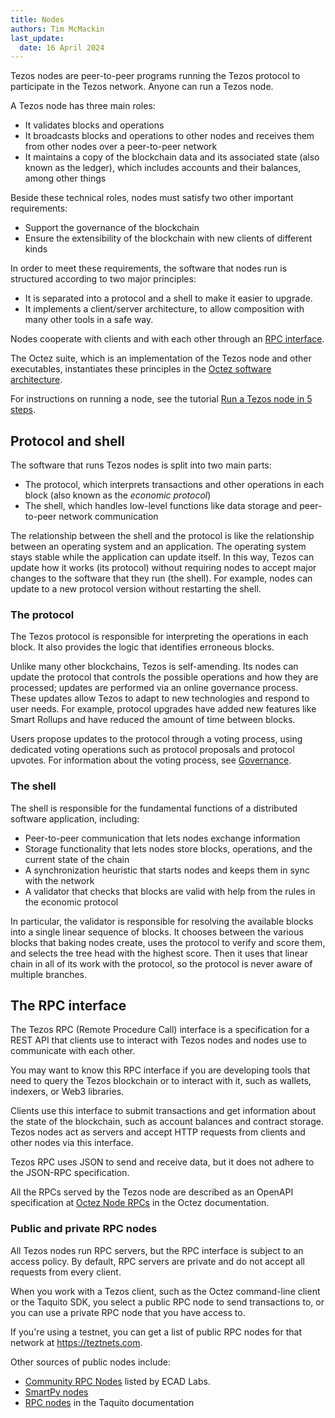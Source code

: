 ```yaml
---
title: Nodes
authors: Tim McMackin
last_update:
  date: 16 April 2024
---
```


Tezos nodes are peer-to-peer programs running the Tezos protocol to participate in the Tezos network.
Anyone can run a Tezos node.

A Tezos node has three main roles:

- It validates blocks and operations
- It broadcasts blocks and operations to other nodes and receives them from other nodes over a peer-to-peer network
- It maintains a copy of the blockchain data and its associated state (also known as the ledger), which includes accounts and their balances, among other things

Beside these technical roles, nodes must satisfy two other important requirements:

- Support the governance of the blockchain
- Ensure the extensibility of the blockchain with new clients of different kinds

In order to meet these requirements, the software that nodes run is structured according to two major principles:

- It is separated into a protocol and a shell to make it easier to upgrade.
- It implements a client/server architecture, to allow composition with many other tools in a safe way.

Nodes cooperate with clients and with each other through an [RPC interface](#the-rpc-interface).

The Octez suite, which is an implementation of the Tezos node and other executables, instantiates these principles in the [Octez software architecture](https://tezos.gitlab.io/shell/the_big_picture.html).

For instructions on running a node, see the tutorial [Run a Tezos node in 5 steps](/tutorials/join-dal-baker).

## Protocol and shell

The software that runs Tezos nodes is split into two main parts:

- The protocol, which interprets transactions and other operations in each block (also known as the _economic protocol_)
- The shell, which handles low-level functions like data storage and peer-to-peer network communication

The relationship between the shell and the protocol is like the relationship between an operating system and an application.
The operating system stays stable while the application can update itself.
In this way, Tezos can update how it works (its protocol) without requiring nodes to accept major changes to the software that they run (the shell).
For example, nodes can update to a new protocol version without restarting the shell.

### The protocol

The Tezos protocol is responsible for interpreting the operations in each block.
It also provides the logic that identifies erroneous blocks.

Unlike many other blockchains, Tezos is self-amending.
Its nodes can update the protocol that controls the possible operations and how they are processed; updates are performed via an online governance process.
These updates allow Tezos to adapt to new technologies and respond to user needs.
For example, protocol upgrades have added new features like Smart Rollups and have reduced the amount of time between blocks.

Users propose updates to the protocol through a voting process, using dedicated voting operations such as protocol proposals and protocol upvotes.
For information about the voting process, see [Governance](governance).

### The shell

The shell is responsible for the fundamental functions of a distributed software application, including:

- Peer-to-peer communication that lets nodes exchange information
- Storage functionality that lets nodes store blocks, operations, and the current state of the chain
- A synchronization heuristic that starts nodes and keeps them in sync with the network
- A validator that checks that blocks are valid with help from the rules in the economic protocol

In particular, the validator is responsible for resolving the available blocks into a single linear sequence of blocks.
It chooses between the various blocks that baking nodes create, uses the protocol to verify and score them, and selects the tree head with the highest score.
Then it uses that linear chain in all of its work with the protocol, so the protocol is never aware of multiple branches.

## The RPC interface

The Tezos RPC (Remote Procedure Call) interface is a specification for a REST API that clients use to interact with Tezos nodes and nodes use to communicate with each other.

You may want to know this RPC interface if you are developing tools that need to query the Tezos blockchain or to interact with it, such as wallets, indexers, or Web3 libraries.

Clients use this interface to submit transactions and get information about the state of the blockchain, such as account balances and contract storage.
Tezos nodes act as servers and accept HTTP requests from clients and other nodes via this interface.

Tezos RPC uses JSON to send and receive data, but it does not adhere to the JSON-RPC specification.

All the RPCs served by the Tezos node are described as an OpenAPI specification at [Octez Node RPCs](https://tezos.gitlab.io/api/openapi.html#octez-node) in the Octez documentation.

### Public and private RPC nodes

All Tezos nodes run RPC servers, but the RPC interface is subject to an access policy.
By default, RPC servers are private and do not accept all requests from every client.

When you work with a Tezos client, such as the Octez command-line client or the Taquito SDK, you select a public RPC node to send transactions to, or you can use a private RPC node that you have access to.

If you're using a testnet, you can get a list of public RPC nodes for that network at https://teztnets.com.

Other sources of public nodes include:

- [Community RPC Nodes](https://tezostaquito.io/docs/rpc_nodes) listed by ECAD Labs.
- [SmartPy nodes](https://smartpy.io/nodes)
- [RPC nodes](https://tezostaquito.io/docs/rpc_nodes) in the Taquito documentation
